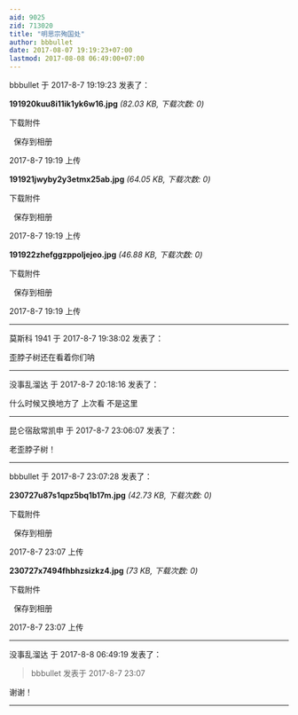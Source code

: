 ```yaml
---
aid: 9025
zid: 713020
title: "明思宗殉国处"
author: bbbullet
date: 2017-08-07 19:19:23+07:00
lastmod: 2017-08-08 06:49:00+07:00
---
```


bbbullet 于 2017-8-7 19:19:23 发表了：

**191920kuu8i11ik1yk6w16.jpg** _(82.03 KB, 下载次数: 0)_

下载附件

&nbsp;
保存到相册

2017-8-7 19:19 上传

**191921jwyby2y3etmx25ab.jpg** _(64.05 KB, 下载次数: 0)_

下载附件

&nbsp;
保存到相册

2017-8-7 19:19 上传

**191922zhefggzppoljejeo.jpg** _(46.88 KB, 下载次数: 0)_

下载附件

&nbsp;
保存到相册

2017-8-7 19:19 上传

---

莫斯科 1941 于 2017-8-7 19:38:02 发表了：

歪脖子树还在看着你们呐

---

没事乱溜达 于 2017-8-7 20:18:16 发表了：

什么时候又换地方了 上次看 不是这里

---

昆仑宿敌常凯申 于 2017-8-7 23:06:07 发表了：

老歪脖子树！

---

bbbullet 于 2017-8-7 23:07:28 发表了：

**230727u87s1qpz5bq1b17m.jpg** _(42.73 KB, 下载次数: 0)_

下载附件

&nbsp;
保存到相册

2017-8-7 23:07 上传

**230727x7494fhbhzsizkz4.jpg** _(73 KB, 下载次数: 0)_

下载附件

&nbsp;
保存到相册

2017-8-7 23:07 上传

---

没事乱溜达 于 2017-8-8 06:49:19 发表了：

> bbbullet 发表于 2017-8-7 23:07

谢谢！

---
